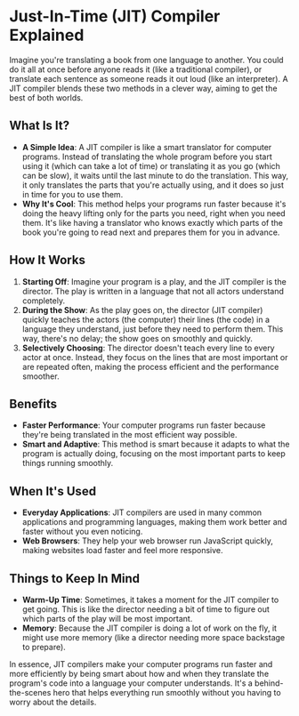 
# Just-In-Time (JIT) Compiler Explained

Imagine you're translating a book from one language to another. You could do it all at once before anyone reads it (like a traditional compiler), or translate each sentence as someone reads it out loud (like an interpreter). A JIT compiler blends these two methods in a clever way, aiming to get the best of both worlds.

## What Is It?

-   **A Simple Idea**: A JIT compiler is like a smart translator for computer programs. Instead of translating the whole program before you start using it (which can take a lot of time) or translating it as you go (which can be slow), it waits until the last minute to do the translation. This way, it only translates the parts that you're actually using, and it does so just in time for you to use them.
-   **Why It's Cool**: This method helps your programs run faster because it's doing the heavy lifting only for the parts you need, right when you need them. It's like having a translator who knows exactly which parts of the book you're going to read next and prepares them for you in advance.

## How It Works

1.  **Starting Off**: Imagine your program is a play, and the JIT compiler is the director. The play is written in a language that not all actors understand completely.
2.  **During the Show**: As the play goes on, the director (JIT compiler) quickly teaches the actors (the computer) their lines (the code) in a language they understand, just before they need to perform them. This way, there's no delay; the show goes on smoothly and quickly.
3.  **Selectively Choosing**: The director doesn't teach every line to every actor at once. Instead, they focus on the lines that are most important or are repeated often, making the process efficient and the performance smoother.

## Benefits

-   **Faster Performance**: Your computer programs run faster because they're being translated in the most efficient way possible.
-   **Smart and Adaptive**: This method is smart because it adapts to what the program is actually doing, focusing on the most important parts to keep things running smoothly.

## When It's Used

-   **Everyday Applications**: JIT compilers are used in many common applications and programming languages, making them work better and faster without you even noticing.
-   **Web Browsers**: They help your web browser run JavaScript quickly, making websites load faster and feel more responsive.

## Things to Keep In Mind

-   **Warm-Up Time**: Sometimes, it takes a moment for the JIT compiler to get going. This is like the director needing a bit of time to figure out which parts of the play will be most important.
-   **Memory**: Because the JIT compiler is doing a lot of work on the fly, it might use more memory (like a director needing more space backstage to prepare).

In essence, JIT compilers make your computer programs run faster and more efficiently by being smart about how and when they translate the program's code into a language your computer understands. It's a behind-the-scenes hero that helps everything run smoothly without you having to worry about the details.
